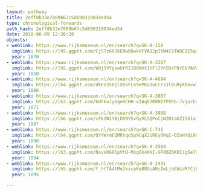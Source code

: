 ```yaml
---
layout: pathway
title: 2eff8b33e7889b67c5d690319034ed54
type: chronological-forwards
path_hash: 2eff8b33e7889b67c5d690319034ed54
date: 2018-06-09 12:36:28
objects:
- weblink: https://www.rijksmuseum.nl/en/search?q=SK-A-158
  imglink: https://lh5.ggpht.com/CjS7z6XJkENwbDwkVFVA12pItW4I5TWQEIE5qo2b4UWdiBXYt-0imCh6AMVWJKAeE3veqQV72fhHmxt6DpP2WApH5htb=s200
  year: 1670
- weblink: https://www.rijksmuseum.nl/en/search?q=SK-A-3267
  imglink: https://lh5.ggpht.com/WUjSVYgswUrRI1DO0mt1tFl2YhSDrFNrEb7AVWl519yyDlFJd1Qpnp-co9s0AYsda5FGBTZGeK_CD8dVNtWoo0SXgXs=s200
  year: 1850
- weblink: https://www.rijksmuseum.nl/en/search?q=SK-A-4694
  imglink: https://lh4.ggpht.com/dkEUJ56jlX65FLe9ePKo1oCrrJJl0uRyXBovwIyhRDnfkZJJgnU1DJC6kZm9GwuQgzRAxIwcXKK0rGs4N-H4OnpbwqEl=s200
  year: 1866
- weblink: https://www.rijksmuseum.nl/en/search?q=SK-A-3807
  imglink: https://lh3.ggpht.com/bUF6uJyGqeHCHH-x2AqX7R8N2fPVEb-7vjorEgBEGQptIMZs0SeyQ2lTgtQu3czjmQlbiEH1jWIgTiOQk6hixi5xyg=s200
  year: 1871
- weblink: https://www.rijksmuseum.nl/en/search?q=SK-A-3808
  imglink: https://lh6.ggpht.com/cFk2N1YBjDX9Y5v9yVLSQPoCjN2BtaGZ15X1o7A0SL59fYQZeSq2CyxJLPI-NUSbi84F3HNUswCh5guqnO8-moYPuiOg=s200
  year: 1887
- weblink: https://www.rijksmuseum.nl/en/search?q=SK-C-745
  imglink: https://lh4.ggpht.com/QYYWrmEQMRhqo5p9CqX2iREy0RqI-0ZoHYQi8u9GnbleySI8Ii53bZxiZ3djY0MCNnLQcylfQrx_n2VDAyL8kqX1Fss=s200
  year: 1890
- weblink: https://www.rijksmuseum.nl/en/search?q=SK-A-3584
  imglink: https://lh3.ggpht.com/NovVOG9SpVtD-MogOk4KHI-GFO0Z6KUIigSe7q55gr1X9QI7VGygF8WgIokWrm_E9ZTsW8Qomi8RDx0q5H38Dat6BXc=s200
  year: 1894
- weblink: https://www.rijksmuseum.nl/en/search?q=SK-A-2931
  imglink: https://lh5.ggpht.com/f_htTA4tMe2kscpKe8BGcARcIwLjbEbLdRfCjRlV5zfcH-Ml0CJWVOvz_Ij3IL6S_5d6GtWbvPZ5l7Zh5m0A04QrXZI=s200
  year: 1895

---
```

